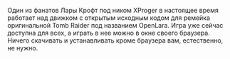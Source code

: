 Один из фанатов Лары Крофт под ником XProger в настоящее время работает над движком с открытым исходным кодом для ремейка оригинальной Tomb Raider под названием OpenLara. Игра уже сейчас доступна для всех, а играть в нее можно в окне своего браузера. Ничего скачивать и устанавливать кроме браузера вам, естественно, не нужно.
